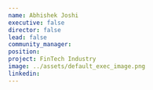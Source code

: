 ```yaml
---
name: Abhishek Joshi
executive: false
director: false
lead: false
community_manager:   
position:  
project: FinTech Industry
image: ../assets/default_exec_image.png
linkedin: 
---
```

